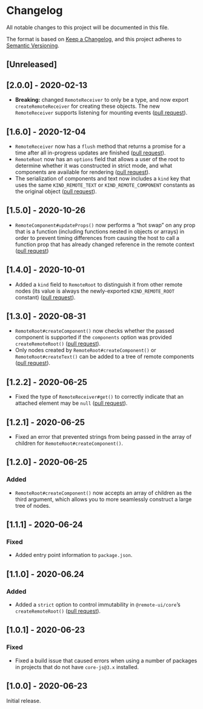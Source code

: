 # Changelog

All notable changes to this project will be documented in this file.

The format is based on [Keep a Changelog](https://keepachangelog.com/en/1.0.0/),
and this project adheres to [Semantic Versioning](https://semver.org/spec/v2.0.0.html).

## [Unreleased]

## [2.0.0] - 2020-02-13

- **Breaking:** changed `RemoteReceiver` to only be a type, and now export `createRemoteReceiver` for creating these objects. The new `RemoteReceiver` supports listening for mounting events ([pull request](https://github.com/Shopify/remote-ui/pull/66)).

## [1.6.0] - 2020-12-04

- `RemoteReceiver` now has a `flush` method that returns a promise for a time after all in-progress updates are finished ([pull request](https://github.com/Shopify/remote-ui/pull/47)).
- `RemoteRoot` now has an `options` field that allows a user of the root to determine whether it was constructed in strict mode, and what components are available for rendering ([pull request](https://github.com/Shopify/remote-ui/pull/47)).
- The serialization of components and text now includes a `kind` key that uses the same `KIND_REMOTE_TEXT` or `KIND_REMOTE_COMPONENT` constants as the original object ([pull request](https://github.com/Shopify/remote-ui/pull/47)).

## [1.5.0] - 2020-10-26

- `RemoteComponent#updateProps()` now performs a “hot swap” on any prop that is a function (including functions nested in objects or arrays) in order to prevent timing differences from causing the host to call a function prop that has already changed reference in the remote context ([pull request](https://github.com/Shopify/remote-ui/pull/32))

## [1.4.0] - 2020-10-01

- Added a `kind` field to `RemoteRoot` to distinguish it from other remote nodes (its value is always the newly-exported `KIND_REMOTE_ROOT` constant) ([pull request](https://github.com/Shopify/remote-ui/pull/23)).

## [1.3.0] - 2020-08-31

- `RemoteRoot#createComponent()` now checks whether the passed component is supported if the `components` option was provided `createRemoteRoot()` ([pull request](https://github.com/Shopify/remote-ui/pull/20)).
- Only nodes created by `RemoteRoot#createComponent()` or `RemoteRoot#createText()` can be added to a tree of remote components ([pull request](https://github.com/Shopify/remote-ui/pull/20)).

## [1.2.2] - 2020-06-25

- Fixed the type of `RemoteReceiver#get()` to correctly indicate that an attached element may be `null` ([pull request](https://github.com/Shopify/remote-ui/pull/17)).

## [1.2.1] - 2020-06-25

- Fixed an error that prevented strings from being passed in the array of children for `RemoteRoot#createComponent()`.

## [1.2.0] - 2020-06-25

### Added

- `RemoteRoot#createComponent()` now accepts an array of children as the third argument, which allows you to more seamlessly construct a large tree of nodes.

## [1.1.1] - 2020-06-24

### Fixed

- Added entry point information to `package.json`.

## [1.1.0] - 2020-06.24

### Added

- Added a `strict` option to control immutability in `@remote-ui/core`’s `createRemoteRoot()` ([pull request](https://github.com/Shopify/remote-ui/pull/16)).

## [1.0.1] - 2020-06-23

### Fixed

- Fixed a build issue that caused errors when using a number of packages in projects that do not have `core-js@3.x` installed.

## [1.0.0] - 2020-06-23

Initial release.
